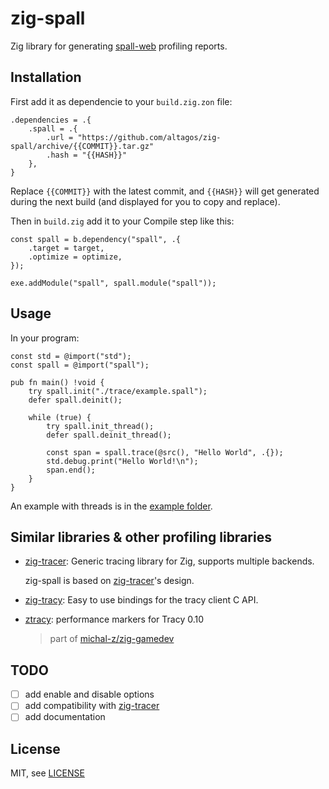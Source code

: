 # zig-spall

Zig library for generating [spall-web](gravitymoth.com/spall) profiling reports.

## Installation

First add it as dependencie to your `build.zig.zon` file:

```zig
.dependencies = .{
    .spall = .{
        .url = "https://github.com/altagos/zig-spall/archive/{{COMMIT}}.tar.gz"
        .hash = "{{HASH}}"
    },
}
```

Replace `{{COMMIT}}` with the latest commit, and `{{HASH}}` will get generated during the next build (and displayed for you to copy and replace).

Then in `build.zig` add it to your Compile step like this:

```zig
const spall = b.dependency("spall", .{
    .target = target,
    .optimize = optimize,
});

exe.addModule("spall", spall.module("spall"));
```

## Usage

In your program:

```zig
const std = @import("std");
const spall = @import("spall");

pub fn main() !void {
    try spall.init("./trace/example.spall");
    defer spall.deinit();

    while (true) {
        try spall.init_thread();
        defer spall.deinit_thread();

        const span = spall.trace(@src(), "Hello World", .{});
        std.debug.print("Hello World!\n");
        span.end();
    }
}
```

An example with threads is in the [example folder](https://github.com/altagos/zig-spall/blob/main/example).

## Similar libraries & other profiling libraries

- [zig-tracer](https://github.com/nektro/zig-tracer/): Generic tracing library for Zig, supports multiple backends.

  zig-spall is based on [zig-tracer](https://github.com/nektro/zig-tracer/)'s design.

- [zig-tracy](https://github.com/cipharius/zig-tracy/tree/master): Easy to use bindings for the tracy client C API.
- [ztracy](https://github.com/michal-z/zig-gamedev/tree/main/libs/ztracy): performance markers for Tracy 0.10

  > part of [michal-z/zig-gamedev](https://github.com/michal-z/zig-gamedev)

## TODO

- [ ] add enable and disable options
- [ ] add compatibility with [zig-tracer](https://github.com/nektro/zig-tracer/)
- [ ] add documentation

## License

MIT, see [LICENSE](https://github.com/altagos/zig-spall/blob/main/LICENSE)
